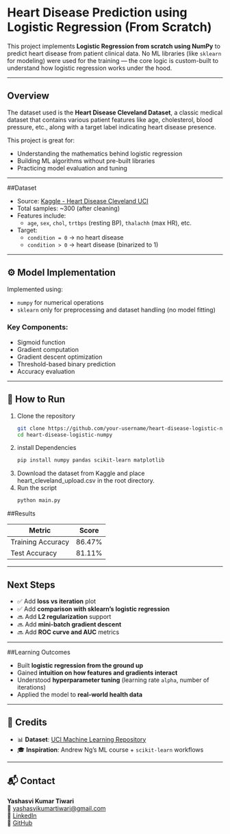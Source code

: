 # Heart Disease Prediction using Logistic Regression (From Scratch)

This project implements **Logistic Regression from scratch using NumPy** to predict heart disease from patient clinical data. No ML libraries (like `sklearn` for modeling) were used for the training — the core logic is custom-built to understand how logistic regression works under the hood.

---

## Overview

The dataset used is the **Heart Disease Cleveland Dataset**, a classic medical dataset that contains various patient features like age, cholesterol, blood pressure, etc., along with a target label indicating heart disease presence.

This project is great for:
- Understanding the mathematics behind logistic regression
- Building ML algorithms without pre-built libraries
- Practicing model evaluation and tuning

---

##Dataset

- Source: [Kaggle - Heart Disease Cleveland UCI](https://www.kaggle.com/datasets/cherngs/heart-disease-cleveland-uci)
- Total samples: ~300 (after cleaning)
- Features include:
  - `age`, `sex`, `chol`, `trtbps` (resting BP), `thalachh` (max HR), etc.
- Target:
  - `condition = 0` → no heart disease
  - `condition > 0` → heart disease (binarized to 1)

---

## ⚙️ Model Implementation

Implemented using:
- `numpy` for numerical operations
- `sklearn` only for preprocessing and dataset handling (no model fitting)

### Key Components:
- Sigmoid function
- Gradient computation
- Gradient descent optimization
- Threshold-based binary prediction
- Accuracy evaluation

---

## 🔧 How to Run

1. Clone the repository
   ```bash
   git clone https://github.com/your-username/heart-disease-logistic-numpy.git
   cd heart-disease-logistic-numpy
2. install Dependencies
   ```bash
   pip install numpy pandas scikit-learn matplotlib
3. Download the dataset from Kaggle and place heart_cleveland_upload.csv in the root directory.
4. Run the script
   ```bash
   python main.py

##Results

| **Metric**           | **Score** |
|----------------------|-----------|
| Training Accuracy    | 86.47%    |
| Test Accuracy        | 81.11%    |

---

## Next Steps

- ✅ Add **loss vs iteration** plot  
- ✅ Add **comparison with sklearn’s logistic regression**  
- 🔜 Add **L2 regularization** support  
- 🔜 Add **mini-batch gradient descent**  
- 🔜 Add **ROC curve and AUC** metrics

---

##Learning Outcomes

- Built **logistic regression from the ground up**
- Gained **intuition on how features and gradients interact**
- Understood **hyperparameter tuning** (learning rate `alpha`, number of iterations)
- Applied the model to **real-world health data**

---

## 📌 Credits

- 📊 **Dataset**: [UCI Machine Learning Repository](https://archive.ics.uci.edu/ml/datasets/Heart+Disease)
- 🎓 **Inspiration**: Andrew Ng’s ML course + `scikit-learn` workflows

---

## 📬 Contact

**Yashasvi Kumar Tiwari**  
📧 yashasvikumartiwari@gmail.com  
🔗 [LinkedIn](https://www.linkedin.com/in/yashasvi-kumar-tiwari/)  
🔗 [GitHub](https://github.com/matrixton02)
